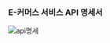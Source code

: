 ### E-커머스 서비스 API 명세서

![api명세](https://github.com/user-attachments/assets/22ed0a1f-b3a8-439c-9473-7a6afb9315a5)